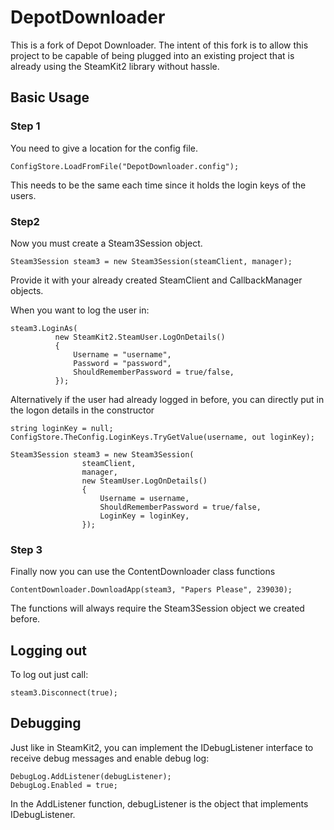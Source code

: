 DepotDownloader
===============

This is a fork of Depot Downloader. The intent of this fork is to allow this project to be capable of being plugged into an existing project that is already using the SteamKit2 library without hassle.


## Basic Usage

### Step 1

You need to give a location for the config file.
```
ConfigStore.LoadFromFile("DepotDownloader.config");
```
This needs to be the same each time since it holds the login keys of the users.

### Step2

Now you must create a Steam3Session object.
```
Steam3Session steam3 = new Steam3Session(steamClient, manager);
```
Provide it with your already created SteamClient and CallbackManager objects.

When you want to log the user in:
```
steam3.LoginAs(
          new SteamKit2.SteamUser.LogOnDetails()
          {
              Username = "username",
              Password = "password",
              ShouldRememberPassword = true/false,
          });
```



Alternatively if the user had already logged in before, you can directly put in the logon details in the constructor
```
string loginKey = null;
ConfigStore.TheConfig.LoginKeys.TryGetValue(username, out loginKey);

Steam3Session steam3 = new Steam3Session(
                steamClient,
                manager,
                new SteamUser.LogOnDetails()
                {
                    Username = username,
                    ShouldRememberPassword = true/false,
                    LoginKey = loginKey,
                });
```

### Step 3

Finally now you can use the ContentDownloader class functions
```
ContentDownloader.DownloadApp(steam3, "Papers Please", 239030);
```
The functions will always require the Steam3Session object we created before.

## Logging out

To log out just call:
```
steam3.Disconnect(true);
```

## Debugging
Just like in SteamKit2, you can implement the IDebugListener interface to receive debug messages and enable debug log:
```
DebugLog.AddListener(debugListener);
DebugLog.Enabled = true;
```
In the AddListener function, debugListener is the object that implements IDebugListener.
